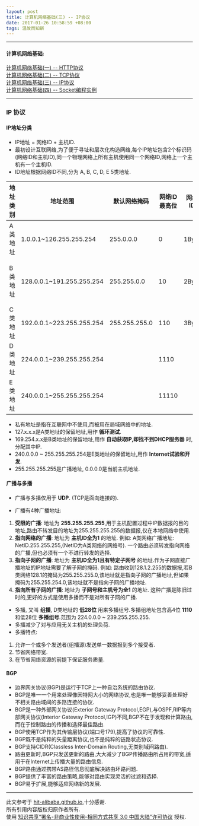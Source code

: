```yaml
---
layout: post
title: 计算机网络基础(三) -- IP协议
date: 2017-01-26 10:58:59 +08:00
tags: 温故而知新
---
```


***

#### 计算机网络基础:

[计算机网络基础(一) -- HTTP协议][http_basic]  
[计算机网络基础(二) -- TCP协议][tcp_basic]  
[计算机网络基础(三) -- IP协议][ip_basic]  
[计算机网络基础(四) -- Socket编程实例][socket_programming]  

***

### IP 协议

#### 	IP地址分类

* IP地址 = 网络ID + 主机ID.
* 最初设计互联网络,为了便于寻址和层次化构造网络,每个IP地址包含2个标识码(网络ID和主机ID),同一个物理网络上所有主机使用同一个网络ID,网络上一个主机有一个主机ID.
* ID地址根据网络ID不同,分为 A, B, C, D, E 5类地址.

| 地址类别 | 地址范围 | 默认网络掩码 | 网络ID最高位 | 网络ID | 主机ID | 用途 | 私有地址 | 保留地址 |
| --- | --- | --- | --- | --- | --- | --- | --- | --- |
| A类地址 | 1.0.0.1~126.255.255.254 | 255.0.0.0 | 0 | 1Byte | 3Byte | 政府机关 | 10.0.0.0~10.255.255.255 | 127.x.x.x |
| B类地址 | 128.0.0.1~191.255.255.254 | 255.255.0.0 | 10 | 2Byte | 2Byte | 大中型企业 | 172.16.0.0~172.31.255.255 | 169.254.x.x |
| C类地址 | 192.0.0.1~223.255.255.254 | 255.255.255.0 | 110 | 3Byte | 1Byte | 个人 | 192.168.0.0~192.168.255.255 | |
| D类地址 | 224.0.0.1~239.255.255.254 | | 1110 | | | 组播 | | |
| E类地址 | 240.0.0.1~255.255.255.254 | | 11110 | | | 保留 | | |

* 私有地址是指在互联网中不使用,而被用在局域网络中的地址.
* 127.x.x.x是A类地址的保留地址,用作 **循环测试**.
* 169.254.x.x是B类地址的保留地址,用作 **自动获取IP,却找不到DHCP服务器** 时, 分配其中IP.
* 240.0.0.0 ~ 255.255.255.254是E类地址的保留地址,用作 **Internet试验和开发**.
* 255.255.255.255是广播地址, 0.0.0.0是当前主机地址.

#### 广播与多播

* 广播与多播仅用于 **UDP**. (TCP是面向连接的).

* 广播有4种广播地址:
1. **受限的广播**: 地址为 **255.255.255.255**,用于主机配置过程中IP数据报的目的地址,路由不转发目的地址为255.255.255.255的数据报,仅在本地网络中使用.
2. **指向网络的广播**: 地址为 **主机ID全为1** 的地址. 例如: A类网络广播地址: NetID.255.255.255,(NetID为A类网络的网络号). 一个路由必须转发指向网络的广播,但也必须有一个不进行转发的选择.
3. **指向子网的广播**: 地址为 **主机ID全为1且有特定子网号** 的地址.作为子网直接广播地址的IP地址需要了解子网的掩码. 例如: 路由收到128.1.2.255的数据报,若B类网络128.1的掩码为255.255.255.0,该地址就是指向子网的广播地址,但如果掩码为255.255.254.0,该地址就不是指向子网的广播地址.
4. **指向所有子网的广播**: 地址为 **子网号和主机号为全1** 的地址. 这种广播是陈旧过时的,更好的方式是使用多播而不是对所有子网的广播.

* 多播, 又叫 **组播**, D类地址的 **低28位** 用来多播组号.多播组地址包含高4位 **1110** 和低28位 **多播组号**.范围为 224.0.0.0 ~ 239.255.255.255.
* 多播减少了对与应用无关主机的处理负荷.
* 多播特点:
1. 允许一个或多个发送者(组播源)发送单一数据报到多个接受者.
2. 节省网络带宽.
3. 在节省网络资源的前提下保证服务质量.

#### BGP

* 边界网关协议(BGP)是运行于TCP上一种自治系统的路由协议.
* BGP是唯一一个用来处理像因特网大小的网络协议,也是唯一能够妥善处理好不相关路由域间的多路连接的协议.
* BGP是一种外部网关协议(Exterior Gateway Protocol,EGP),与OSPF,RIP等内部网关协议(Interior Gateway Protocol,IGP)不同,BGP不在于发现和计算路由,而在于控制路由的传播和选择最佳路由.
* BGP使用TCP作为其传输层协议(端口号179),提高了协议的可靠性.
* BGP既不是纯粹的矢量距离协议,也不是纯粹的链路状态协议.
* BGP支持CIDR(Classless Inter-Domain Routing,无类别域间路由).
* 路由更新时,BGP只发送更新的路由,大大减少了BGP传播路由所占用的带宽,适用于在Internet上传播大量的路由信息.
* BGP路由通过携带AS路径信息彻底解决路由环路问题.
* BGP提供了丰富的路由策略,能够对路由实现灵活的过滤和选择.
* BGP易于扩展,能够适应网络新的发展.

***

此文参考于 [hit-alibaba.github.io][hit-alibaba.github.io],十分感谢.  
所有引用内容版权归原作者所有.  
使用 [知识共享“署名-非商业性使用-相同方式共享 3.0 中国大陆”许可协议][Lisence] 授权.

[hit-alibaba.github.io]: https://hit-alibaba.github.io/interview/
[Lisence]: https://creativecommons.org/licenses/by-nc-sa/3.0/cn/

[http_basic]: /2017/01/basics-about-network-1-http/
[tcp_basic]: /2017/01/basics-about-network-2-tcp/
[ip_basic]: /2017/01/basics-about-network-3-ip/
[socket_programming]: /2017/01/basics-about-network-4-socket-programming/